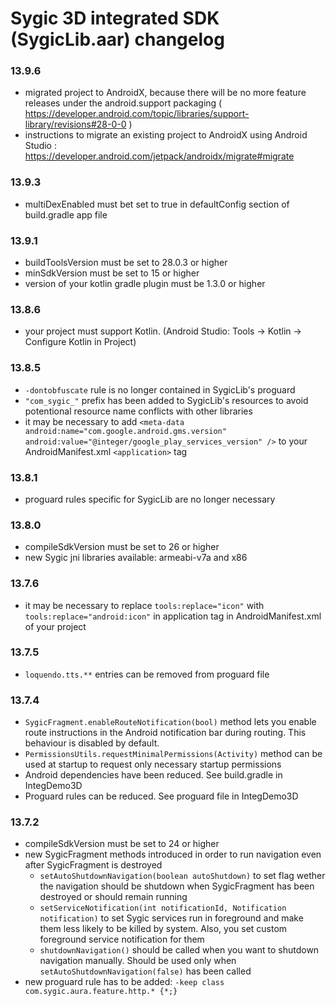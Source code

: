 # Sygic 3D integrated SDK (SygicLib.aar) changelog

### 13.9.6

* migrated project to AndroidX, because there will be no more feature releases under the android.support packaging ( https://developer.android.com/topic/libraries/support-library/revisions#28-0-0 )
* instructions to migrate an existing project to AndroidX using Android Studio : https://developer.android.com/jetpack/androidx/migrate#migrate

### 13.9.3

* multiDexEnabled must bet set to true in defaultConfig section of build.gradle app file

### 13.9.1

* buildToolsVersion must be set to 28.0.3 or higher
* minSdkVersion must be set to 15 or higher
* version of your kotlin gradle plugin must be 1.3.0 or higher

### 13.8.6

* your project must support Kotlin. (Android Studio: Tools -> Kotlin -> Configure Kotlin in Project)


### 13.8.5

* `-dontobfuscate` rule is no longer contained in SygicLib's proguard
* `"com_sygic_"` prefix has been added to SygicLib's resources to avoid potentional resource name conflicts with other libraries
* it may be necessary to add `<meta-data android:name="com.google.android.gms.version" android:value="@integer/google_play_services_version" />` to your AndroidManifest.xml `<application>` tag


### 13.8.1

* proguard rules specific for SygicLib are no longer necessary


### 13.8.0

* compileSdkVersion must be set to 26 or higher
* new Sygic jni libraries available: armeabi-v7a and x86

  
### 13.7.6
  * it may be necessary to replace `tools:replace="icon"` with `tools:replace="android:icon"` in application tag in AndroidManifest.xml of your project

 
### 13.7.5
  * `loquendo.tts.**` entries can be removed from proguard file           

 
### 13.7.4
  * `SygicFragment.enableRouteNotification(bool)` method lets you enable route instructions in the Android notification bar during routing. This behaviour is disabled by default.
  * `PermissionsUtils.requestMinimalPermissions(Activity)` method can be used at startup to request only necessary startup permissions
  * Android dependencies have been reduced. See build.gradle in IntegDemo3D
  * Proguard rules can be reduced. See proguard file in IntegDemo3D  


### 13.7.2

 * compileSdkVersion must be set to 24 or higher
 * new SygicFragment methods introduced in order to run navigation even after SygicFragment is destroyed
    * `setAutoShutdownNavigation(boolean autoShutdown)` to set flag wether the navigation should be shutdown when SygicFragment has been destroyed or should remain running 
    * `setServiceNotification(int notificationId, Notification notification)` to set Sygic services run in foreground and make them less likely to be killed by system. Also, you set custom foreground service notification for them
    * `shutdownNavigation()` should be called when you want to shutdown navigation manually. Should be used only when `setAutoShutdownNavigation(false)` has been called
 * new proguard rule has to be added: `-keep class com.sygic.aura.feature.http.* {*;}`
 